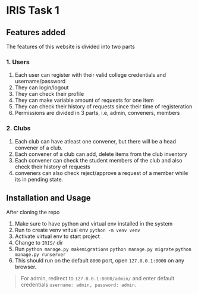 # IRIS Task 1

## Features added

The features of this website is divided into two parts

### 1. Users

1. Each user can register with their valid college credentials and username/password
2. They can login/logout
3. They can check their profile 
4. They can make variable amount of requests for one item
5. They can check their history of requests since their time of registeration
6. Permissions are divided in 3 parts, i.e, admin, conveners, members

### 2. Clubs

1. Each club can have atleast one convener, but there will be a head convener of a club.
2. Each convener of a club can add, delete items from the club inventory
3. Each convener can check the student members of the club and also check their history of requests
4. conveners can also check reject/approve a request of a member while its in pending state.

## Installation and Usage

After cloning the repo

1. Make sure to have python and virtual env installed in the system
2. Run to create venv vritual env
        `python -m venv venv`
3. Activate virtual env to start project
4. Change to `IRIS/` dir
5. Run
        `python manage.py makemigrations`
        `python manage.py migrate`
        `python manage.py runserver`
6. This should run on the default `8000` port, open `127.0.0.1:8000` on any browser.

> For admin, redirect to `127.0.0.1:8000/admin/` and enter default credentials `username: admin, password: admin`.